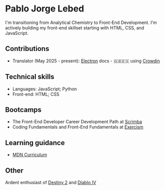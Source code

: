 # Pablo Jorge Lebed
I'm transitioning from Analytical Chemistry to Front-End Development. I'm actively building my front-end skillset starting with HTML, CSS, and JavaScript.

## Contributions

+ Translator (May 2025 - present): [Electron](https://electronjs.org) docs - 🇬🇧🇪🇸 using [Crowdin](https://crowdin.com)

## Technical skills

+ Languages: JavaScript; Python
+ Front-end: HTML; CSS

## Bootcamps

+ The Front-End Developer Career Development Path at [Scrimba](https://scrimba.com)
+ Coding Fundamentals and Front-End Fundamentals at [Exercism](https://exercism.org)

## Learning guidance

+ [MDN Curriculum](https://developer.mozilla.org/en-US/curriculum/)

## Other

Ardent enthusiast of [Destiny 2](https://www.bungie.net/7/en/destiny) and [Diablo IV](https://diablo4.blizzard.com/en-gb/)

